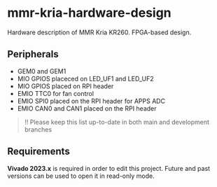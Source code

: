 # mmr-kria-hardware-design
Hardware description of MMR Kria KR260. FPGA-based design.

## Peripherals
 - GEM0 and GEM1
 - MIO GPIOS placeced on LED_UF1 and LED_UF2
 - MIO GPIOS placed on RPI header
 - EMIO TTC0 for fan control
 - EMIO SPI0 placed on the RPI header for APPS ADC
 - EMIO CAN0 and CAN1 placed on the RPI header

 > !! Please keep this list up-to-date in both main and development branches

## Requirements
**Vivado 2023.x** is required in order to edit this project. Future and past versions can be used to open it in read-only mode.
